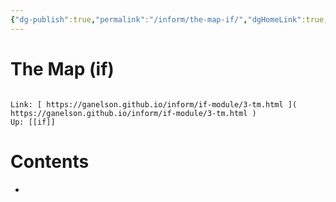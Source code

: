 ```yaml
---
{"dg-publish":true,"permalink":"/inform/the-map-if/","dgHomeLink":true,"dgPassFrontmatter":false}
---
```


# The Map (if)
```ad-info

Link: [ https://ganelson.github.io/inform/if-module/3-tm.html ]( https://ganelson.github.io/inform/if-module/3-tm.html )
Up: [[if]]
```

# Contents
- 